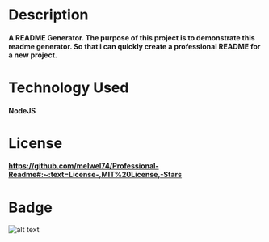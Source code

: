 # Description

#### A README Generator. The purpose of this project is to demonstrate this readme generator. So that i can quickly create a professional README for a new project.

# Technology Used

#### NodeJS
# License

#### https://github.com/melwel74/Professional-Readme#:~:text=License-,MIT%20License,-Stars

# Badge

![ alt text](https://img.shields.io/badge/text-text-color?style=&logo=)

